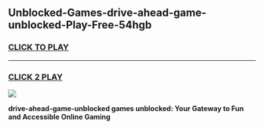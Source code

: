 
## Unblocked-Games-drive-ahead-game-unblocked-Play-Free-54hgb
<h3>
<a href="https://premium76.site?title=drive-ahead-game-unblocked&ref=21A">CLICK TO PLAY</a></h3>
<hr>

<h3>
<a href="https://premium76.site?title=drive-ahead-game-unblocked&ref=21A">CLICK 2 PLAY</a>
  
</h3>

<a href="https://premium76.site?title=drive-ahead-game-unblocked&ref=21A"><img src="https://clearcache.store/games.png"></a>


**drive-ahead-game-unblocked games unblocked: Your Gateway to Fun and Accessible Online Gaming**
